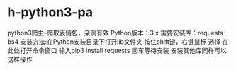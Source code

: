 # h-python3-pa
python3爬虫-爬取表情包，亲测有效
Python版本：3.x
需要安装库：requests bs4
安装方法:在Python安装目录下打开lib文件夹
按住shift键，右键鼠标 选择 在此处打开命令窗口
输入pip3 install requests 回车等待安装
安装其他库同样可以这样操作

